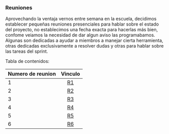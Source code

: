 ### Reuniones

Aprovechando la ventaja vernos entre semana en la escuela, decidimos establecer pequeñas reuniones presenciales para hablar sobre el estado del proyecto, no establecimos una fecha exacta para hacerlas más bien, confome veiamos la necesidad de dar algun aviso las programabamos. Algunas son dedicadas a ayudar a miembros a manejar cierta herramienta, otras dedicadas exclusivamente a resolver dudas y otras para hablar sobre las tareas del sprint.

Tabla de contenidos: 

| Numero de reunion      | Vinculo |
| :---        |    :----:   |   
| 1    | [R1](https://github.com/SamuelSalazar12/EQUIPO_4_FIS/blob/Reuniones/Reuniones_Segunda_Entrega/R1.md) |
| 2     | [R2](https://github.com/SamuelSalazar12/EQUIPO_4_FIS/blob/Reuniones/Reuniones_Segunda_Entrega/R2.md) |
| 3      | [R3](https://github.com/SamuelSalazar12/EQUIPO_4_FIS/blob/Reuniones/Reuniones_Segunda_Entrega/R3.md) |
| 4    | [R4](https://github.com/SamuelSalazar12/EQUIPO_4_FIS/blob/Reuniones/Reuniones_Segunda_Entrega/R4.md) |
| 5     | [R5](https://github.com/SamuelSalazar12/EQUIPO_4_FIS/blob/Reuniones/Reuniones_Segunda_Entrega/R5.md) |
| 6     | [R6](https://github.com/SamuelSalazar12/EQUIPO_4_FIS/blob/Reuniones/Reuniones_Segunda_Entrega/R6.md) |
